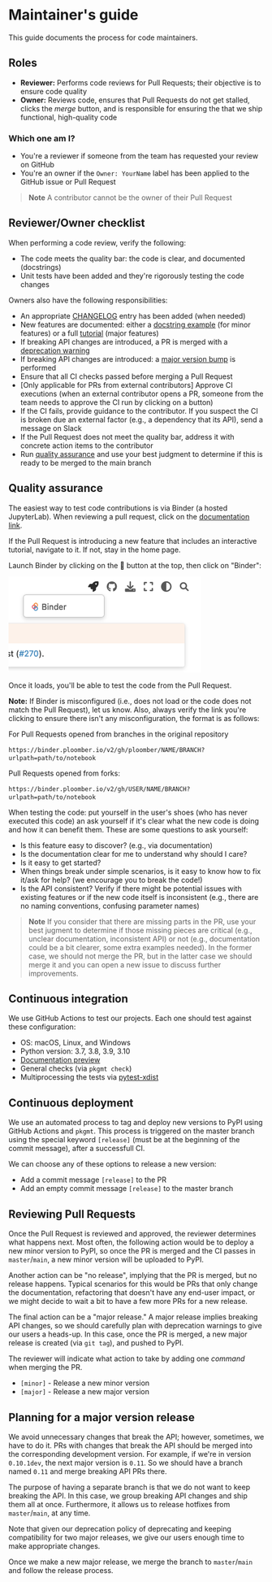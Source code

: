 # Maintainer's guide

This guide documents the process for code maintainers.

## Roles

- **Reviewer:** Performs code reviews for Pull Requests; their objective is to ensure code quality
- **Owner:** Reviews code, ensures that Pull Requests do not get stalled, clicks the  *merge* button, and is responsible for ensuring the that we ship functional, high-quality code

### Which one am I?

- You're a reviewer if someone from the team has requested your review on GitHub
- You're an owner if the `Owner: YourName` label has been applied to the GitHub issue or Pull Request

> **Note**
> A contributor cannot be the owner of their Pull Request

## Reviewer/Owner checklist

When performing a code review, verify the following:

- The code meets the quality bar: the code is clear, and documented (docstrings)
- Unit tests have been added and they're rigorously testing the code changes

Owners also have the following responsibilities:

- An appropriate [CHANGELOG](CONTRIBUTING.md#changelog) entry has been added (when needed)
- New features are documented: either a [docstring example](https://sklearn-evaluation.ploomber.io/en/latest/api/plot.html#confusionmatrix) (for minor features) or a full [tutorial](https://jupysql.ploomber.io/en/latest/integrations/duckdb.html) (major features)
- If breaking API changes are introduced, a PR is merged with a [deprecation warning](CONTRIBUTING.md#maintaining-backwards-compatibility)
- If breaking API changes are introduced: a [major version bump](CONTRIBUTING.md#maintaining-backwards-compatibility) is performed
- Ensure that all CI checks passed before merging a Pull Request
- [Only applicable for PRs from external contributors] Approve CI executions (when an external contributor opens a PR, someone from the team needs to approve the CI run by clicking on a button)
- If the CI fails, provide guidance to the contributor. If you suspect the CI is broken due an external factor (e.g., a dependency that its API), send a message on Slack
- If the Pull Request does not meet the quality bar, address it with concrete action items to the contributor
- Run [quality assurance](#quality-assurance) and use your best judgment to determine if this is ready to be merged to the main branch

## Quality assurance

The easiest way to test code contributions is via Binder (a hosted JupyterLab). When
reviewing a pull request, click on the [documentation link](documentation/README.md#previewing-docs).

If the Pull Request is introducing a new feature that includes an interactive
tutorial, navigate to it. If not, stay in the home page.

Launch Binder by clicking on the 🚀 button at the top, then click on "Binder":

![binder button](documentation/assets/binder-button.png)

Once it loads, you'll be able to test the code from the Pull Request.


**Note:** If Binder is misconfigured (i.e., does not load or the code does not match the Pull Request), let us know. Also, always verify the link you're clicking to ensure there isn't any misconfiguration, the format is as follows:

For Pull Requests opened from branches in the original repository

```
https://binder.ploomber.io/v2/gh/ploomber/NAME/BRANCH?urlpath=path/to/notebook
```

Pull Requests opened from forks:

```
https://binder.ploomber.io/v2/gh/USER/NAME/BRANCH?urlpath=path/to/notebook
```

When testing the code: put yourself in the user's shoes (who has never executed this code) an ask yourself if it's clear what the new code is doing and how it can benefit them. These are some questions to ask yourself:

- Is this feature easy to discover? (e.g., via documentation)
- Is the documentation clear for me to understand why should I care?
- Is it easy to get started?
- When things break under simple scenarios, is it easy to know how to fix it/ask for help? (we encourage you to break the code!)
- Is the API consistent? Verify if there might be potential issues with existing features or if the new code itself is inconsistent (e.g., there are no naming conventions, confusing parameter names) 

> **Note**
> If you consider that there are missing parts in the PR, 
> use your best jugment to determine if those missing pieces are critical (e.g., unclear
> documentation, inconsistent API) or not (e.g., documentation could be a bit clearer,
> some extra examples needed). In the former case, we should not merge the PR, but in
> the latter case we should merge it and you can open a new issue to discuss further
> improvements.

## Continuous integration

We use GitHub Actions to test our projects. Each one should test against these configuration:

- OS: macOS, Linux, and Windows
- Python version: 3.7, 3.8, 3.9, 3.10
- [Documentation preview](https://github.com/readthedocs/actions/tree/v1/preview)
- General checks (via `pkgmt check`)
- Multiprocessing the tests via [pytest-xdist](https://github.com/pytest-dev/pytest-xdist)

## Continuous deployment

We use an automated process to tag and deploy new versions to PyPI using GitHub Actions and `pkgmt`. This process is triggered on the master branch
using the special keyword `[release]` (must be at the beginning of the commit message), after a successfull CI.

We can choose any of these options to release a new version:

- Add a commit message `[release]` to the PR
- Add an empty commit message `[release]` to the master branch

## Reviewing Pull Requests

Once the Pull Request is reviewed and approved, the reviewer determines
what happens next. Most often, the following action would be to deploy a new minor version
to PyPI, so once the PR is merged and the CI passes in `master`/`main`, a new minor version will be uploaded to PyPI.

Another action can be "no release", implying that the PR is merged, but no release
happens. Typical scenarios for this would be PRs that only change the documentation,
refactoring that doesn't have any end-user impact, or we might decide to wait a bit to
have a few more PRs for a new release.

The final action can be a "major release." A major release implies breaking API changes,
so we should carefully plan with deprecation warnings to give our users
a heads-up. In this case, once the PR is merged, a new major release is created (via `git tag`), and pushed to PyPI.

The reviewer will indicate what action to take by adding one *command* when merging
the PR.

- `[minor]` - Release a new minor version
- `[major]` - Release a new major version

## Planning for a major version release

We avoid unnecessary changes that break the API; however, sometimes, we have to do it.
PRs with changes that break the API should be merged into the corresponding development
version. For example, if we're in version `0.10.1dev`, the next major version is
`0.11`. So we should have a branch named `0.11` and merge breaking API PRs there.

The purpose of having a separate branch is that we do not want to keep breaking the  API. In this case, we group breaking API changes and ship them all at once. Furthermore, it allows us to release hotfixes from `master`/`main`, at any
time.

Note that given our deprecation policy of deprecating and keeping
compatibility for two major releases, we give our users enough time to make appropriate
changes.

Once we make a new major release, we merge the branch to `master`/`main` and follow the
release process.

